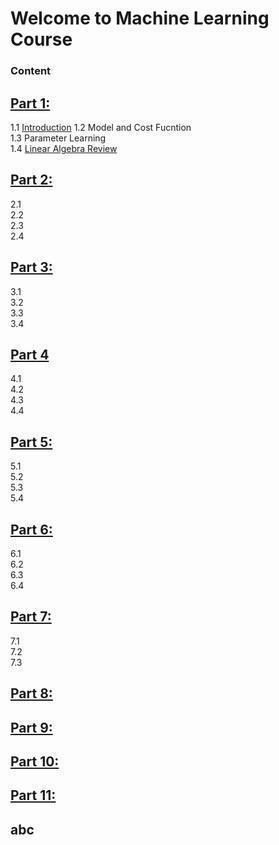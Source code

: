 # Welcome to Machine Learning Course
### Content
## [Part 1:](Part1)  
1.1 [Introduction](Part1/README.md#1-Introduction)
1.2 Model and Cost Fucntion  
1.3 Parameter Learning  
1.4 [Linear Algebra Review](#Part-11)  

## [Part 2:](Part2)  
2.1  
2.2  
2.3  
2.4 
	
## [Part 3:](Part3)  
3.1  
3.2  
3.3  
3.4  
	
## [Part 4](Part4)
4.1  
4.2  
4.3  
4.4  
	
## [Part 5:](Part5)  
5.1  
5.2  
5.3  
5.4  
	
## [Part 6:](Part6)  
6.1  
6.2  
6.3  
6.4  

## [Part 7:](Part7)  
7.1  
7.2  
7.3  

## [Part 8:](Part8)  
	
## [Part 9:](Part9)  
	
## [Part 10:](Part10)  
	
## [Part 11:](Part11)  


## abc  
	

 




























